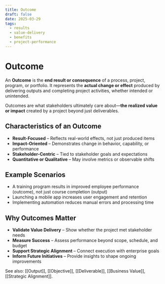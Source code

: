```yaml
---
title: Outcome
draft: false
date: 2025-03-29
tags:
  - results
  - value-delivery
  - benefits
  - project-performance
---
```


# Outcome

An **Outcome** is the **end result or consequence** of a process, project, program, or portfolio. It represents the **actual change or effect** produced by delivering outputs and completing project activities, whether intended or unintended.

Outcomes are what stakeholders ultimately care about—**the realized value or impact** created by a project beyond just deliverables.

## Characteristics of an Outcome

- **Result-Focused** – Reflects real-world effects, not just produced items  
- **Impact-Oriented** – Demonstrates change in behavior, capability, or performance  
- **Stakeholder-Centric** – Tied to stakeholder goals and expectations  
- **Quantitative or Qualitative** – May involve metrics or observable shifts

## Example Scenarios

- A training program results in improved employee performance (outcome), not just course completion (output)  
- Launching a mobile app increases user engagement and retention  
- Implementing automation reduces manual errors and processing time

## Why Outcomes Matter

- **Validate Value Delivery** – Show whether the project met stakeholder needs  
- **Measure Success** – Assess performance beyond scope, schedule, and budget  
- **Support Strategic Alignment** – Connect execution with enterprise goals  
- **Inform Future Initiatives** – Provide insights to shape ongoing improvements

See also: [[Output]], [[Objective]], [[Deliverable]], [[Business Value]], [[Strategic Alignment]].
